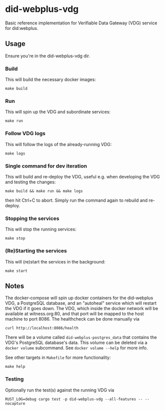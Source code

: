 # did-webplus-vdg

Basic reference implementation for Verifiable Data Gateway (VDG) service for did:webplus.

## Usage

Ensure you're in the did-webplus-vdg dir.

### Build

This will build the necessary docker images:

    make build

### Run

This will spin up the VDG and subordinate services:

    make run

### Follow VDG logs

This will follow the logs of the already-running VDG:

    make logs

### Single command for dev iteration

This will build and re-deploy the VDG, useful e.g. when developing the VDG and testing the changes:

    make build && make run && make logs

then hit Ctrl+C to abort.  Simply run the command again to rebuild and re-deploy.

### Stopping the services

This will stop the running services:

    make stop

### (Re)Starting the services

This will (re)start the services in the background:

    make start

## Notes

The docker-compose will spin up docker containers for the did-webplus VDG, a PostgreSQL database, and an "autoheal" service which will restart the VDG if it goes down.  The VDG, which inside the docker network will be available at witness.org:80, and that port will be mapped to the host machine to port 8086.  The healthcheck can be done manually via

    curl http://localhost:8086/health

There will be a volume called `did-webplus-postgres_data` that contains the VDG's PostgreSQL database's data.  This volume can be deleted via a `docker volume` subcommand.  See `docker volume --help` for more info.

See other targets in `Makefile` for more functionality:

    make help

### Testing

Optionally run the test(s) against the running VDG via

    RUST_LOG=debug cargo test -p did-webplus-vdg --all-features -- --nocapture
